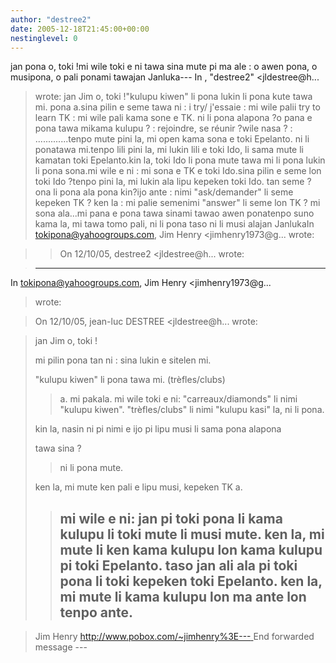 ```yaml
---
author: "destree2"
date: 2005-12-18T21:45:00+00:00
nestinglevel: 0
---
```

jan pona o, toki !mi wile toki e ni tawa sina mute pi ma ale : o awen pona, o musipona, o pali ponami tawajan Janluka---
 In , "destree2" <jldestree@h...
> wrote:
jan Jim o, toki !"kulupu kiwen" li pona lukin li pona kute tawa mi. pona a.sina pilin e seme tawa ni : i try/ j'essaie : mi wile palii try to learn TK : mi wile pali kama sone e TK. ni li pona alapona ?o pana e pona tawa mikama kulupu ? : rejoindre, se réunir ?wile nasa ? : .............tenpo mute pini la, mi open kama sona e toki Epelanto. ni li ponatawa mi.tenpo lili pini la, mi lukin lili e toki Ido, li sama mute li kamatan toki Epelanto.kin la, toki Ido li pona mute tawa mi li pona lukin li pona sona.mi wile e ni : mi sona e TK e toki Ido.sina pilin e seme lon toki Ido ?tenpo pini la, mi lukin ala lipu kepeken toki Ido. tan seme ?ona li pona ala pona kin?ijo ante : nimi "ask/demander" li seme kepeken TK ? ken la : mi palie semenimi "answer" li seme lon TK ? mi sona ala...mi pana e pona tawa sinami tawao awen ponatenpo suno kama la, mi tawa tomo pali, ni li pona taso ni li musi alajan JanlukaIn [tokipona@yahoogroups.com](mailto://tokipona@yahoogroups.com), Jim Henry <jimhenry1973@g...
> wrote:

>> On 12/10/05, destree2 <jldestree@h...
> wrote:

> 
> ---
 In [tokipona@yahoogroups.com](mailto://tokipona@yahoogroups.com), Jim Henry <jimhenry1973@g...
>wrote:

> 
> 
>> 
> 
> On 12/10/05, jean-luc DESTREE <jldestree@h...
> wrote:

> 
> 
>> 
>> 
> jan Jim o, toki !
> 
>> 
> mi pilin pona tan ni : sina lukin e sitelen mi.
> 
>> 
> "kulupu kiwen" li pona tawa mi. (trèfles/clubs)
>> a. mi pakala. mi wile toki e ni: "carreaux/diamonds"
> li nimi "kulupu kiwen". "trèfles/clubs" li nimi
> "kulupu kasi" la, ni li pona.
>> 
> kin la, nasin ni pi nimi e ijo pi lipu musi li sama pona alapona
> 
> tawa sina ?
>> ni li pona mute.
>> 
> ken la, mi mute ken pali e lipu musi, kepeken TK a.
>> mi wile e ni: jan pi toki pona li kama kulupu li
> toki mute li musi mute. ken la, mi mute li ken kama kulupu
> lon kama kulupu pi toki Epelanto. taso jan ali ala pi
> toki pona li toki kepeken toki Epelanto. ken la,
> mi mute li kama kulupu lon ma ante lon tenpo ante.
>> --

> Jim Henry
> [http://www.pobox.com/~jimhenry%3E---
](http://www.pobox.com/~jimhenry%3E---
) End forwarded message ---
